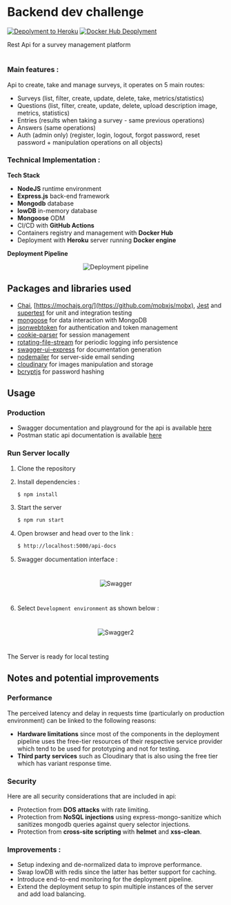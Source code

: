# Backend dev challenge
[![Depolyment to Heroku](https://github.com/Zineeddine998/Backend_challenge/actions/workflows/secondary.yml/badge.svg)](https://github.com/Zineeddine998/Backend_challenge/actions/workflows/secondary.yml)
[![Docker Hub Deoplyment](https://github.com/Zineeddine998/Backend_challenge/actions/workflows/main.yml/badge.svg)](https://github.com/Zineeddine998/Backend_challenge/actions/workflows/main.yml)

Rest Api for a survey management platform
#
### Main features : 

Api to create, take and manage surveys, it operates on 5 main routes:

-   Surveys (list, filter, create, update, delete, take, metrics/statistics)
-   Questions (list, filter, create, update, delete, upload description image, metrics, statistics)
-   Entries (results when taking a survey - same previous operations)
-   Answers (same operations)
-   Auth (admin only) (register, login, logout, forgot password, reset password + manipulation operations on all objects)

### Technical Implementation :
**Tech Stack**
* **NodeJS**  runtime environment
* **Express.js** back-end framework
* **Mongodb** database
* **lowDB** in-memory database
* **Mongoose** ODM
* CI/CD with **GitHub Actions** 
* Containers registry and management with  **Docker Hub**
* Deployment with **Heroku** server running **Docker engine**


**Deployment Pipeline** 
<p align="center">
<img src="https://res.cloudinary.com/donifk2pu/image/upload/v1629420475/Deployment_pipeline_yfowyu.png"
  alt="Deployment pipeline"
  width="" height="">
</p>


## Packages and libraries used

* [Chai](https://www.chaijs.com/), [https://mochajs.org/](https://github.com/mobxjs/mobx), [Jest](https://jestjs.io/) and [supertest](https://www.npmjs.com/package/supertest) for unit and integration testing
* [mongoose](https://mongoosejs.com/) for data interaction with MongoDB
* [jsonwebtoken](https://www.npmjs.com/package/jsonwebtoken) for authentication and token management
* [cookie-parser](https://www.npmjs.com/package/cookie-parser) for session management
* [rotating-file-stream](https://www.npmjs.com/package/rotating-file-stream) for periodic logging info persistence
* [swagger-ui-express](https://www.npmjs.com/package/swagger-ui-express) for documentation generation
* [nodemailer](https://nodemailer.com/about/) for server-side email sending
* [cloudinary](https://cloudinary.com/) for images manipulation and storage
* [bcryptjs](https://www.npmjs.com/package/bcryptjs) for password hashing




## Usage

### Production 
 * Swagger documentation and playground for the api is available [here](https://pacific-crag-09866.herokuapp.com/api-docs)
 * Postman static api documentation is available [here](https://documenter.getpostman.com/view/17089549/TzzBqGEe)

### Run Server locally

1. Clone the repository

2. Install dependencies : 
    ```sh
    $ npm install
    ```
3. Start the server
    ```sh
    $ npm run start
    ```
4. Open browser and head over to the link : 
    ```sh
    $ http://localhost:5000/api-docs
    ```
5. Swagger documentation interface : 
#
<p align="center">
<img src="https://res.cloudinary.com/donifk2pu/image/upload/v1629421577/Screenshot_from_2021-08-20_02-02-24_m2p9pb.png"
  alt="Swagger"
  width="" height="">
</p>


#
6. Select `Development environment` as shown below : 
#
<p align="center">
<img src="https://res.cloudinary.com/donifk2pu/image/upload/v1629421578/Screenshot_from_2021-08-20_02-04-29_zey29v.png"
  alt="Swagger2"
  width="" height="">
</p>

#

The Server is ready for local testing

## Notes and potential improvements

### Performance
The perceived latency and delay in requests time (particularly on production environment) can be linked to the following reasons:
 * **Hardware limitations** since most of the components in the deployment pipeline uses the free-tier resources of their respective service provider which tend to be used for prototyping and not for testing. 
 * **Third party services** such as Cloudinary that is also using the free tier which has variant response time.

### Security
Here are all security considerations that are included in api:
 * Protection from **DOS attacks** with rate limiting.
 * Protection from **NoSQL injections** using express-mongo-sanitize which sanitizes mongodb queries against query selector injections.
 * Protection from **cross-site scripting** with **helmet** and **xss-clean**.


### Improvements :

 * Setup indexing and de-normalized data to improve performance.
 * Swap lowDB with redis since the latter has better support for caching.
 * Introduce end-to-end monitoring for the deployment pipeline.
 *  Extend the deployment setup to spin multiple instances of the server and add load balancing.



